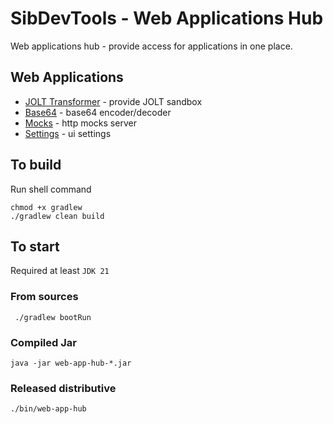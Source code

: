 # SibDevTools - Web Applications Hub

Web applications hub - provide access for applications in one place.

## Web Applications

* [JOLT Transformer](https://github.com/sibdevtools/web-app-jolt) - provide JOLT sandbox
* [Base64](https://github.com/sibdevtools/web-app-base64) - base64 encoder/decoder
* [Mocks](https://github.com/sibdevtools/web-app-mocks) - http mocks server
* [Settings](https://github.com/sibdevtools/web-app-settings) - ui settings

## To build

Run shell command

```shell
chmod +x gradlew
./gradlew clean build
```

## To start

Required at least `JDK 21`

### From sources

```shell
 ./gradlew bootRun
```

### Compiled Jar

```shell
java -jar web-app-hub-*.jar
```

### Released distributive

```shell
./bin/web-app-hub
```